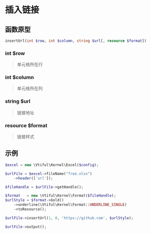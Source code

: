 # 插入链接

## **函数原型**

```php
insertUrl(int $row, int $column, string $url[, resource $format])
```

### **int $row**

> 单元格所在行

### **int $column**

> 单元格所在列

### **string $url**

> 链接地址

### **resource $format**

> 链接样式

## 示例

```php
$excel = new \Vtiful\Kernel\Excel($config);

$urlFile = $excel->fileName("free.xlsx")
    ->header(['url']);

$fileHandle = $urlFile->getHandle();

$format   = new \Vtiful\Kernel\Format($fileHandle);
$urlStyle = $format->bold()
    ->underline(\Vtiful\Kernel\Format::UNDERLINE_SINGLE)
    ->toResource();

$urlFile->insertUrl(1, 0, 'https://github.com', $urlStyle);

$urlFile->output();
```

